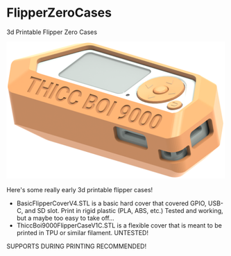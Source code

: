 # FlipperZeroCases
3d Printable Flipper Zero Cases

![THICCBOI9000](https://github.com/MuddledBox/FlipperZeroCases/blob/main/Images/THICCBOY-KeyShot.png)

Here's some really early 3d printable flipper cases! 

- BasicFlipperCoverV4.STL is a basic hard cover that covered GPIO, USB-C, and SD slot. Print in rigid plastic (PLA, ABS, etc.) Tested and working, but a maybe too easy to take off... 
- ThiccBoi9000FlipperCaseV1C.STL is a flexible cover that is meant to be printed in TPU or similar filament. UNTESTED! 

SUPPORTS DURING PRINTING RECOMMENDED!
